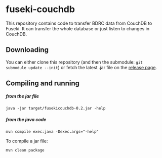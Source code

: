 # fuseki-couchdb

This repository contains code to transfer BDRC data from CouchDB to Fuseki. It can transfer the whole database or just listen to changes in CouchDB.

## Downloading

You can either clone this repository (and then the submodule: `git submodule update --init`) or fetch the latest .jar file on the [release page](https://github.com/BuddhistDigitalResourceCenter/fuseki-couchdb/releases).

## Compiling and running

##### from the jar file 

```
java -jar target/fusekicouchdb-0.2.jar -help
```

##### from the java code

```
mvn compile exec:java -Dexec.args="-help"
```

To compile a jar file:

```
mvn clean package
```
